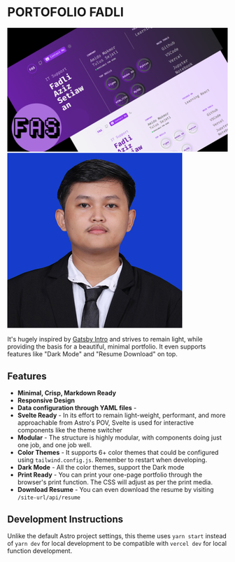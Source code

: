 # PORTOFOLIO FADLI

<img src="./public/Fas_Banner.png" alt="FAS Banner" />
<img src="./public/Profile.png" alt="Profile" />

It's hugely inspired by [Gatsby Intro](https://github.com/wkocjan/gatsby-theme-intro) and strives to remain light, while providing the basis for a beautiful, minimal portfolio. It even supports features like "Dark Mode" and "Resume Download" on top.

## Features
- __Minimal, Crisp, Markdown Ready__
- __Responsive Design__
- __Data configuration through YAML files__ -
- __Svelte Ready__ - In its effort to remain light-weight, performant, and more approachable from Astro's POV, Svelte is used for interactive components like the theme switcher
- __Modular__ - The structure is highly modular, with components doing just one job, and one job well.
- __Color Themes__ - It supports 6+ color themes that could be configured using `tailwind.config.js`. Remember to restart when developing.
- __Dark Mode__ - All the color themes, support the Dark mode
- __Print Ready__ - You can print your one-page portfolio through the browser's print function. The CSS will adjust as per the print media.
- __Download Resume__ - You can even download the resume by visiting `/site-url/api/resume`

## Development Instructions
Unlike the default Astro project settings, this theme uses `yarn start` instead of `yarn dev` for local development to be compatible with `vercel dev` for local function development.

